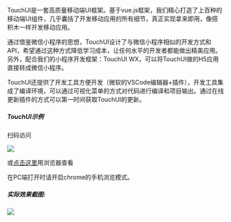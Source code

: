 TouchUI是一套高质量移动端UI框架。基于vue.js框架，我们精心打造了上百种的移动端UI组件，几乎囊括了开发移动应用的所有细节，真正实现拿来即用，像搭积木一样开发移动应用。

通过借鉴微信小程序的思想，TouchUI设计了与微信小程序相似的开发方式和API，希望通过这种方式降低学习成本，让任何水平的开发者都能做出精美应用。另外，配合我们的小程序开发框架：TouchUI WX，可以将TouchUI做的H5应用直接转成微信小程序。

TouchUI还提供了开发工具方便开发（微软的VSCode编辑器+插件），开发工具集成了编译环境，可以通过可视化菜单的方式对代码进行编译和项目输出。通过在线更新插件的方式可以第一时间获取TouchUI的更新。

##### TouchUI示例

扫码访问

 <img src="http://images.uileader.com/20180201/ed2ac937-dddd-4dfe-9ae0-6060a44cad41.png" />

或<a href="http://www.uileader.com/touchui_webapp/index.html">点击这里</a>用浏览器查看

在PC端打开时请开启chrome的手机浏览模式。



##### 实际效果截图:

  <img src="http://images.uileader.com/20180420/f114b9ac-0c65-441e-9365-086962b00b9c.png" />

